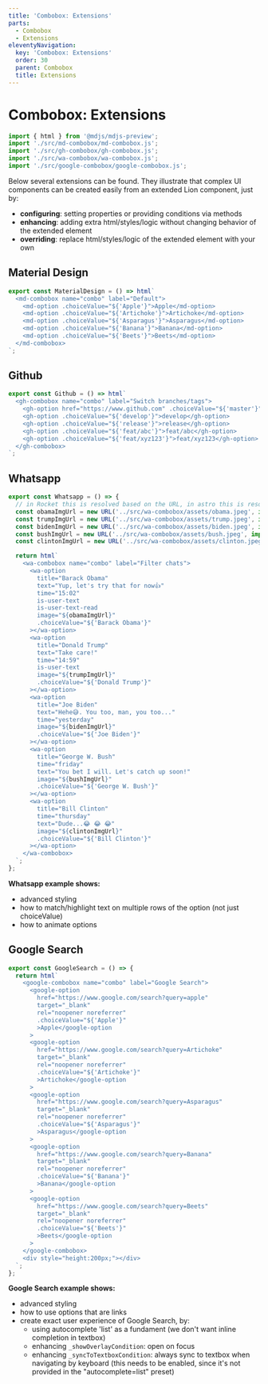```yaml
---
title: 'Combobox: Extensions'
parts:
  - Combobox
  - Extensions
eleventyNavigation:
  key: 'Combobox: Extensions'
  order: 30
  parent: Combobox
  title: Extensions
---
```


# Combobox: Extensions

```js script
import { html } from '@mdjs/mdjs-preview';
import './src/md-combobox/md-combobox.js';
import './src/gh-combobox/gh-combobox.js';
import './src/wa-combobox/wa-combobox.js';
import './src/google-combobox/google-combobox.js';
```

Below several extensions can be found. They illustrate that complex UI components can be created
easily from an extended Lion component, just by:

- **configuring**: setting properties or providing conditions via methods
- **enhancing**: adding extra html/styles/logic without changing behavior of the extended element
- **overriding**: replace html/styles/logic of the extended element with your own

## Material Design

```js preview-story
export const MaterialDesign = () => html`
  <md-combobox name="combo" label="Default">
    <md-option .choiceValue="${'Apple'}">Apple</md-option>
    <md-option .choiceValue="${'Artichoke'}">Artichoke</md-option>
    <md-option .choiceValue="${'Asparagus'}">Asparagus</md-option>
    <md-option .choiceValue="${'Banana'}">Banana</md-option>
    <md-option .choiceValue="${'Beets'}">Beets</md-option>
  </md-combobox>
`;
```

## Github

```js preview-story
export const Github = () => html`
  <gh-combobox name="combo" label="Switch branches/tags">
    <gh-option href="https://www.github.com" .choiceValue="${'master'}" default>master</gh-option>
    <gh-option .choiceValue="${'develop'}">develop</gh-option>
    <gh-option .choiceValue="${'release'}">release</gh-option>
    <gh-option .choiceValue="${'feat/abc'}">feat/abc</gh-option>
    <gh-option .choiceValue="${'feat/xyz123'}">feat/xyz123</gh-option>
  </gh-combobox>
`;
```

## Whatsapp

```js preview-story
export const Whatsapp = () => {
  // in Rocket this is resolved based on the URL, in astro this is resolved based on filesystem (or is it?)
  const obamaImgUrl = new URL('../src/wa-combobox/assets/obama.jpeg', import.meta.url).href;
  const trumpImgUrl = new URL('../src/wa-combobox/assets/trump.jpeg', import.meta.url).href;
  const bidenImgUrl = new URL('../src/wa-combobox/assets/biden.jpeg', import.meta.url).href;
  const bushImgUrl = new URL('../src/wa-combobox/assets/bush.jpeg', import.meta.url).href;
  const clintonImgUrl = new URL('../src/wa-combobox/assets/clinton.jpeg', import.meta.url).href;

  return html`
    <wa-combobox name="combo" label="Filter chats">
      <wa-option
        title="Barack Obama"
        text="Yup, let's try that for now👍"
        time="15:02"
        is-user-text
        is-user-text-read
        image="${obamaImgUrl}"
        .choiceValue="${'Barack Obama'}"
      ></wa-option>
      <wa-option
        title="Donald Trump"
        text="Take care!"
        time="14:59"
        is-user-text
        image="${trumpImgUrl}"
        .choiceValue="${'Donald Trump'}"
      ></wa-option>
      <wa-option
        title="Joe Biden"
        text="Hehe😅. You too, man, you too..."
        time="yesterday"
        image="${bidenImgUrl}"
        .choiceValue="${'Joe Biden'}"
      ></wa-option>
      <wa-option
        title="George W. Bush"
        time="friday"
        text="You bet I will. Let's catch up soon!"
        image="${bushImgUrl}"
        .choiceValue="${'George W. Bush'}"
      ></wa-option>
      <wa-option
        title="Bill Clinton"
        time="thursday"
        text="Dude...😂 😂 😂"
        image="${clintonImgUrl}"
        .choiceValue="${'Bill Clinton'}"
      ></wa-option>
    </wa-combobox>
  `;
};
```

**Whatsapp example shows:**

- advanced styling
- how to match/highlight text on multiple rows of the option (not just choiceValue)
- how to animate options

## Google Search

```js preview-story
export const GoogleSearch = () => {
  return html`
    <google-combobox name="combo" label="Google Search">
      <google-option
        href="https://www.google.com/search?query=apple"
        target="_blank"
        rel="noopener noreferrer"
        .choiceValue="${'Apple'}"
        >Apple</google-option
      >
      <google-option
        href="https://www.google.com/search?query=Artichoke"
        target="_blank"
        rel="noopener noreferrer"
        .choiceValue="${'Artichoke'}"
        >Artichoke</google-option
      >
      <google-option
        href="https://www.google.com/search?query=Asparagus"
        target="_blank"
        rel="noopener noreferrer"
        .choiceValue="${'Asparagus'}"
        >Asparagus</google-option
      >
      <google-option
        href="https://www.google.com/search?query=Banana"
        target="_blank"
        rel="noopener noreferrer"
        .choiceValue="${'Banana'}"
        >Banana</google-option
      >
      <google-option
        href="https://www.google.com/search?query=Beets"
        target="_blank"
        rel="noopener noreferrer"
        .choiceValue="${'Beets'}"
        >Beets</google-option
      >
    </google-combobox>
    <div style="height:200px;"></div>
  `;
};
```

**Google Search example shows:**

- advanced styling
- how to use options that are links
- create exact user experience of Google Search, by:
  - using autocomplete 'list' as a fundament (we don't want inline completion in textbox)
  - enhancing `_showOverlayCondition`: open on focus
  - enhancing `_syncToTextboxCondition`: always sync to textbox when navigating by keyboard (this needs to be enabled, since it's not provided in the "autocomplete=list" preset)
